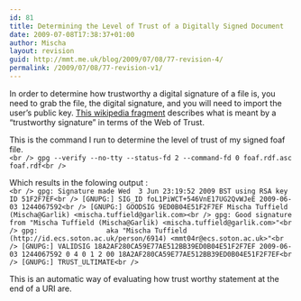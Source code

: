 ```yaml
---
id: 81
title: Determining the Level of Trust of a Digitally Signed Document
date: 2009-07-08T17:38:37+01:00
author: Mischa
layout: revision
guid: http://mmt.me.uk/blog/2009/07/08/77-revision-4/
permalink: /2009/07/08/77-revision-v1/
---
```

In order to determine how trustworthy a digital signature of a file is, you need to grab the file, the digital signature, and you will need to import the user&#8217;s public key. [This wikipedia fragment](http://en.wikipedia.org/wiki/Pretty_Good_Privacy#Web_of_trust) describes what is meant by a &#8220;trustworthy signature&#8221; in terms of the Web of Trust.

This is the command I run to determine the level of trust of my signed foaf file.  
`<br />
gpg --verify --no-tty --status-fd 2 --command-fd 0 foaf.rdf.asc foaf.rdf<br />
` 

Which results in the folowing output :  
`<br />
gpg: Signature made Wed  3 Jun 23:19:52 2009 BST using RSA key ID 51F2F7EF<br />
[GNUPG:] SIG_ID foL1PiWCT+546VnE17UG2QvWJeE 2009-06-03 1244067592<br />
[GNUPG:] GOODSIG 9ED0B04E51F2F7EF Mischa Tuffield (Mischa@Garlik) <mischa.tuffield@garlik.com><br />
gpg: Good signature from "Mischa Tuffield (Mischa@Garlik) <mischa.tuffield@garlik.com>"<br />
gpg:                 aka "Mischa Tuffield (http://id.ecs.soton.ac.uk/person/6914) <mmt04r@ecs.soton.ac.uk>"<br />
[GNUPG:] VALIDSIG 18A2AF280CA59E77AE512BB39ED0B04E51F2F7EF 2009-06-03 1244067592 0 4 0 1 2 00 18A2AF280CA59E77AE512BB39ED0B04E51F2F7EF<br />
[GNUPG:] TRUST_ULTIMATE<br />
` 

This is an automatic way of evaluating how trust worthy statement at the end of a URI are.
